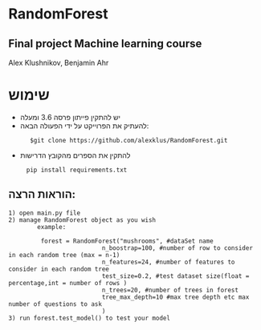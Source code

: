 # RandomForest
## Final project Machine learning course
Alex Klushnikov, Benjamin Ahr

# שימוש
- יש להתקין פייתון פרסה 3.6 ומעלה 
- להעתיק את הפרוייקט על ידי הפעולה הבאה:
~~~
      $git clone https://github.com/alexklus/RandomForest.git
~~~
- להתקין את הספרים מהקובץ הדרישות 
 ~~~
      pip install requirements.txt
~~~
## הוראות הרצה:
~~~
1) open main.py file
2) manage RandomForest object as you wish
        example:

         forest = RandomForest("mushrooms", #dataSet name
                          n_boostrap=100, #number of row to consider in each random tree (max = n-1)
                          n_features=24, #number of features to consider in each random tree
                          test_size=0.2, #test dataset size(float = percentage,int = number of rows )
                          n_trees=20, #number of trees in forest
                          tree_max_depth=10 #max tree depth etc max number of questions to ask
                          )
3) run forest.test_model() to test your model

~~~